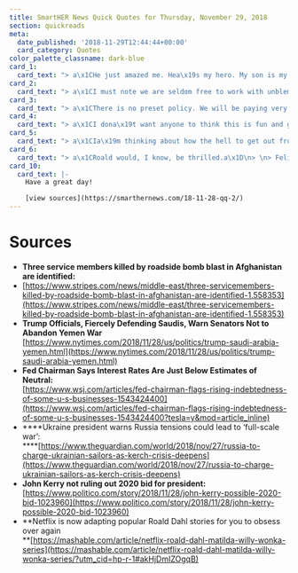 ```yaml
---
title: SmartHER News Quick Quotes for Thursday, November 29, 2018
section: quickreads
meta:
  date_published: '2018-11-29T12:44:44+00:00'
  card_category: Quotes
color_palette_classname: dark-blue
card_1:
  card_text: "> a\x1CHe just amazed me. Hea\x19s my hero. My son is my hero.a\x1D\n> \n> Dawna Duez, mother of Staff Sgt. Dylan Elchin (25) who was killed by a roadside bomb in Afghanistan on Tuesday with two others; Army Capt. Andrew Patrick Ross (29) & Army Sgt. 1st Class Eric Michael Emond (39). Ross, served in the Army for 7 years and is survived by his wife. Emond, served in the Army and Marine Corp for more than two decades. He was on his 7th overseas deployment and leaves behind his wife and 3 children."
card_2:
  card_text: "> a\x1CI must note we are seldom free to work with unblemished partners.a\x1D\n> \n> Defense Sec. Jim Mattis in a prepared statement before briefing senators in a classified setting, alongside Sec. of State Mike Pompeo. The topic of the hearing: Yemen & U.S. relations with Saudi Arabia, given the recent controversy over the murder of Saudi journalist Jamal Khashoggi. Senators voted to allow a vote next week on withdrawing U.S. support for Yemen's civil war; a direct affront to the Saudis."
card_3:
  card_text: "> a\x1CThere is no preset policy. We will be paying very close attention to what incoming economic and financial data are telling us.a\x1D\n> \n> Federal Reserve Chairman Jerome Powell during a moderated a discussion, signaling a rapid rate rise by the Fed may not be in the cards. The stock market rallied on this news, as the comments soothed investor fears over higher interest rates negatively impacting the economy (making it more expensive for people and companies to borrow money in some cases.)"
card_4:
  card_text: "> a\x1CI dona\x19t want anyone to think this is fun and games. Ukraine is under threat of full-scale war with Russia.a\x1D\n> \n> Ukrainian President Petro Poroshenko on a naval confrontation with Russia in the Baltic Sea. President Putin alleges three Ukrainian ships provoked it and now says Poroshenko is using it to his advantage ahead of 2019 elections. Due to the clash, President Trump has threatened to cancel his meeting with Putin on the sidelines of the G-20."
card_5:
  card_text: "> a\x1CIa\x19m thinking about how the hell to get out from under that question fast.a\x1D\n> \n> Former Secretary of State John Kerry reacting to a direct question about whether he'd make an announcement to run for president. He went on to say, \"I havena\x19t been running around to the most obvious states, laying any groundwork or doing anything. Am I going to think about it? Yeah, Ia\x19m going to think about it.a\x1D"
card_6:
  card_text: "> a\x1CRoald would, I know, be thrilled.a\x1D\n> \n> Felicity Crosland, widow of famous children's writer, Roald Dahl, reacting to the news his children stories like \"Matilda\" will be adapted in animated series by Netflix."
card_10:
  card_text: |-
    Have a great day!

    [view sources](https://smarthernews.com/18-11-28-qq-2/)
---
```

Sources
=======

*   **Three service members killed by roadside bomb blast in Afghanistan are identified:**
*   [https://www.stripes.com/news/middle-east/three-servicemembers-killed-by-roadside-bomb-blast-in-afghanistan-are-identified-1.558353](https://www.stripes.com/news/middle-east/three-servicemembers-killed-by-roadside-bomb-blast-in-afghanistan-are-identified-1.558353)
*   **Trump Officials, Fiercely Defending Saudis, Warn Senators Not to Abandon Yemen War**  
    [https://www.nytimes.com/2018/11/28/us/politics/trump-saudi-arabia-yemen.html](https://www.nytimes.com/2018/11/28/us/politics/trump-saudi-arabia-yemen.html)
*   **Fed Chairman Says Interest Rates Are Just Below Estimates of Neutral:**  
    [https://www.wsj.com/articles/fed-chairman-flags-rising-indebtedness-of-some-u-s-businesses-1543424400](https://www.wsj.com/articles/fed-chairman-flags-rising-indebtedness-of-some-u-s-businesses-1543424400?tesla=y&mod=article_inline)
*   ****Ukraine president warns Russia tensions could lead to ‘full-scale war’:  
    ****[https://www.theguardian.com/world/2018/nov/27/russia-to-charge-ukrainian-sailors-as-kerch-crisis-deepens](https://www.theguardian.com/world/2018/nov/27/russia-to-charge-ukrainian-sailors-as-kerch-crisis-deepens)
*   **John Kerry not ruling out 2020 bid for president:**  
    [https://www.politico.com/story/2018/11/28/john-kerry-possible-2020-bid-1023960](https://www.politico.com/story/2018/11/28/john-kerry-possible-2020-bid-1023960)
*   **Netflix is now adapting popular Roald Dahl stories for you to obsess over again  
    **[https://mashable.com/article/netflix-roald-dahl-matilda-willy-wonka-series](https://mashable.com/article/netflix-roald-dahl-matilda-willy-wonka-series/?utm_cid=hp-r-1#akHjDmIZOgqB)
